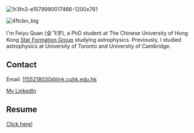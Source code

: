 
![1r3fn3-e1579990017466-1200x761](https://user-images.githubusercontent.com/57694508/138346484-d9da16be-b3c2-4051-a54c-38010487eb82.jpg)

![4ftcbn_big](https://github.com/user-attachments/assets/472c41f7-9196-4a21-b12c-cd7789ed4e96)

I'm Feiyu Quan (全飞宇), a PhD student at The Chinese University of Hong Kong [Star Formation Group](https://www.phy.cuhk.edu.hk/sfg/) studying astrophysics. Previously, I studied astrophysics at University of Toronto and University of Cambridge.

## Contact


Email: 1155218030@link.cuhk.edu.hk  

[My LinkedIn](https://www.linkedin.com/in/feiyu-quan-158002190/)

## Resume

[Click here!](Resume.pdf)

